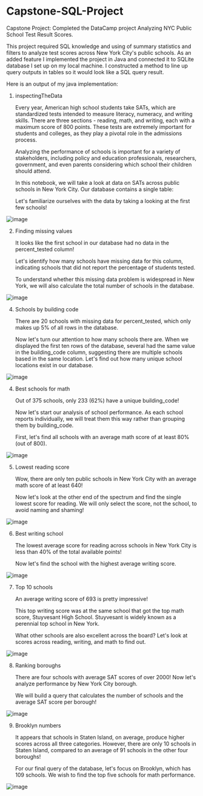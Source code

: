 # Capstone-SQL-Project
Capstone Project: Completed the DataCamp project Analyzing NYC Public School Test Result Scores. 

This project required SQL knowledge and using of summary statistics and filters to analyze test scores across New York City's public schools.
As an added feature I implemented the project in Java and connected it to SQLite database I set up on my local machine. I constructed a method to line up query outputs in tables so it would look like a SQL query result.

Here is an output of my java implementation:

1. inspectingTheData

   Every year,  American high school students take SATs,  which are standardized tests intended 
   to measure literacy,  numeracy, and writing skills. There are three sections - reading, math,
   and writing,  each with a maximum  score of 800 points.  These tests are extremely important 
   for students and colleges, as they play a pivotal role in the admissions process.

   Analyzing the performance  of schools is important for a variety of stakeholders,  including 
   policy and education professionals,  researchers,  government,  and even parents considering 
   which school their children should attend.

   In this notebook, we will take a look at data on SATs across public schools in New York City.
   Our database contains a single table:

   Let's familiarize ourselves with the data by taking a looking at the first few schools!

   
![image](https://github.com/SlavikKhrapach/Capstone-SQL-Project/assets/120146359/180d671f-f9d6-4d61-b2bd-d211378490ac)




2. Finding missing values

   It looks like the first school in our database had no data in the percent_tested column!

   Let's identify how many schools  have missing data for this column,  indicating schools that 
   did not report the percentage of students tested.

   To understand  whether this  missing data  problem is  widespread  in New York, we will also 
   calculate the total number of schools in the database.

![image](https://github.com/SlavikKhrapach/Capstone-SQL-Project/assets/120146359/ffc6116a-5f03-4d40-a92a-5194194cbbec)




4. Schools by building code

   There  are 20 schools  with  missing data for percent_tested,  which only makes up 5% of all 
   rows in the database.

   Now let's turn our attention to how  many schools there are. When we displayed the first ten 
   rows 
   of the database,  several had the same value  in the building_code column,  suggesting there 
   are  multiple schools  based in the  same location.  Let's  find out how  many unique school 
   locations exist in our database.

![image](https://github.com/SlavikKhrapach/Capstone-SQL-Project/assets/120146359/e43e6e2a-d987-4e0a-8aed-ec210df4caa1)




4. Best schools for math

   Out of 375 schools, only 233 (62%) have a unique building_code!

   Now let's start our analysis of school performance.  As each school reports individually, we 
   will treat them this way rather than grouping them by building_code.

   First, let's find all schools with an average math score of at least 80% (out of 800).

![image](https://github.com/SlavikKhrapach/Capstone-SQL-Project/assets/120146359/b2861d3d-bbfd-4baa-a3ec-4395b491767e)




5. Lowest reading score

   Wow,  there are only ten public  schools in  New York City with  an average math score of at 
   least 640!

   Now let's look at the other end of the spectrum and find the single lowest score for reading.
   We will only select the score, not the school, to avoid naming and shaming!

![image](https://github.com/SlavikKhrapach/Capstone-SQL-Project/assets/120146359/0fc8d830-3a1c-4b2d-be99-02e23879a863)




6. Best writing school

   The lowest average score for reading across schools in New York City is less than 40% of the 
   total available points!

   Now let's find the school with the highest average writing score.

![image](https://github.com/SlavikKhrapach/Capstone-SQL-Project/assets/120146359/dcee632d-e537-4a18-af0e-a082a5f358be)




7. Top 10 schools

   An average writing score of 693 is pretty impressive!

   This top writing score was at the  same school that got the top math score,  Stuyvesant High 
   School. 
   Stuyvesant is widely known as a perennial top school in New York.

   What other schools are also excellent across the board? Let's look at scores across reading, 
   writing, and math to find out.

![image](https://github.com/SlavikKhrapach/Capstone-SQL-Project/assets/120146359/ee561dc6-c44c-4bdc-97f9-bf6dcafbcd09)




8. Ranking boroughs

   There are four schools  with average SAT scores of over 2000!  Now let's analyze performance 
   by New York City borough.

   We will build a  query that calculates the  number of schools  and the average SAT score per 
   borough!

![image](https://github.com/SlavikKhrapach/Capstone-SQL-Project/assets/120146359/f553207f-bae3-4bd0-9b1e-9fcfb2a25ec1)




9. Brooklyn numbers

   It appears that schools in Staten Island, on average, produce higher scores across all three 
   categories. However,  there are only 10 schools in Staten Island,  compared to an average of 
   91 schools in the other four boroughs!

   For our final query of the database, let's focus on Brooklyn, which has 109 schools. We wish 
   to find the top five schools for math performance.

![image](https://github.com/SlavikKhrapach/Capstone-SQL-Project/assets/120146359/52cda328-bed8-411c-ba64-97817d43419f)
